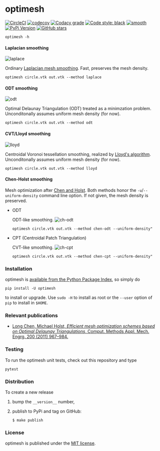 # optimesh

[![CircleCI](https://img.shields.io/circleci/project/github/nschloe/optimesh/master.svg)](https://circleci.com/gh/nschloe/optimesh)
[![codecov](https://img.shields.io/codecov/c/github/nschloe/optimesh.svg)](https://codecov.io/gh/nschloe/optimesh)
[![Codacy grade](https://img.shields.io/codacy/grade/97175bbf62854fcfbfc1f5812ce840f7.svg)](https://app.codacy.com/app/nschloe/optimesh/dashboard)
[![Code style: black](https://img.shields.io/badge/code%20style-black-000000.svg)](https://github.com/ambv/black)
[![smooth](https://img.shields.io/badge/smooth-yes-8209ba.svg)](https://github.com/nschloe/smoothfit)
[![PyPi Version](https://img.shields.io/pypi/v/optimesh.svg)](https://pypi.org/project/optimesh)
[![GitHub stars](https://img.shields.io/github/stars/nschloe/optimesh.svg?logo=github&label=Stars)](https://github.com/nschloe/optimesh)

```
optimesh -h
```

#### Laplacian smoothing
![laplace](https://nschloe.github.io/optimesh/laplace.png)

Ordinary [Laplacian mesh smoothing](https://en.wikipedia.org/wiki/Laplacian_smoothing).
Fast, preserves the mesh density.
```
optimesh circle.vtk out.vtk --method laplace
```

#### ODT smoothing
![odt](https://nschloe.github.io/optimesh/odt.png)

Optimal Delaunay Triangulation (ODT) treated as a minimzation problem.
Unconditonally assumes uniform mesh density (for now).
```
optimesh circle.vtk out.vtk --method odt
```

#### CVT/Lloyd smoothing
![lloyd](https://nschloe.github.io/optimesh/lloyd.png)

Centroidal Voronoi tessellation smoothing, realized by [Lloyd's
algorithm](https://en.wikipedia.org/wiki/Lloyd%27s_algorithm).
Unconditonally assumes uniform mesh density (for now).
```
optimesh circle.vtk out.vtk --method lloyd
```

#### Chen-Holst smoothing

Mesh optimization after [Chen and Holst](#relevant-publications). Both methods honor the
`-u`/`--uniform-density` command line option. If not given, the mesh density is
preserved.

* ODT

  ODT-like smoothing.
  ![ch-odt](https://nschloe.github.io/optimesh/ch-odt.png)
  ```
  optimesh circle.vtk out.vtk --method chen-odt --uniform-density"
  ```

* CPT (Centroidal Patch Triangulation)

  CVT-like smoothing.
  ![ch-cpt](https://nschloe.github.io/optimesh/ch-cpt.png)
  ```
  optimesh circle.vtk out.vtk --method chen-cpt --uniform-density"
  ```

### Installation

optimesh is [available from the Python Package
Index](https://pypi.org/project/optimesh/), so simply do
```
pip install -U optimesh
```
to install or upgrade. Use `sudo -H` to install as root or the `--user` option
of `pip` to install in `$HOME`.

### Relevant publications

 * [Long Chen, Michael Holst, _Efficient mesh optimization schemes based on Optimal Delaunay Triangulations_,
   Comput. Methods Appl. Mech. Engrg. 200 (2011) 967–984.](https://doi.org/10.1016/j.cma.2010.11.007)


### Testing

To run the optimesh unit tests, check out this repository and type
```
pytest
```

### Distribution
To create a new release

1. bump the `__version__` number,

2. publish to PyPi and tag on GitHub:
    ```
    $ make publish
    ```

### License

optimesh is published under the [MIT license](https://en.wikipedia.org/wiki/MIT_License).
